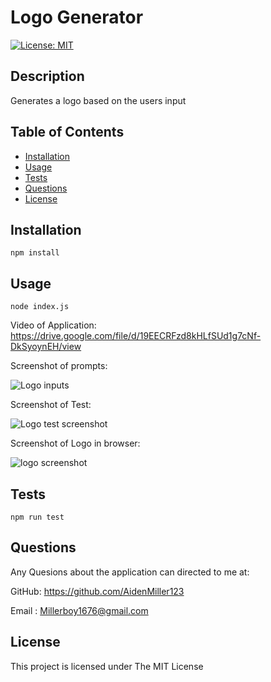 #  Logo Generator

 [![License: MIT](https://img.shields.io/badge/License-MIT-yellow.svg)](https://opensource.org/licenses/MIT)


  ## Description
  
  Generates a logo based on the users input
  

  
  ## Table of Contents
  
  - [Installation](#installation)
  - [Usage](#usage)
  - [Tests](#tests)
  - [Questions](#questions)
  - [License](#license)
  
  ## Installation

  ```
  npm install 
  ```

  ## Usage

  ```
  node index.js
  ```

   Video of Application:
  https://drive.google.com/file/d/19EECRFzd8kHLfSUd1g7cNf-DkSyoynEH/view

 Screenshot of prompts:

 ![Logo inputs](https://user-images.githubusercontent.com/123018143/231285157-fdd4b2a3-bfea-442b-a3d7-21ccb3930c12.png)

 Screenshot of Test:
 
 ![Logo test screenshot](https://user-images.githubusercontent.com/123018143/231285014-1461465c-348e-455b-932d-b25776d0bbe5.png)

 Screenshot of Logo in browser:
 
 ![logo screenshot](https://user-images.githubusercontent.com/123018143/231285345-2f81f757-863c-431f-adcf-10264747069c.png)

  ## Tests

  ```
  npm run test
  ```

  
  ## Questions
  
  Any Quesions about the application can directed to me at:
  
  GitHub: https://github.com/AidenMiller123
  
  Email : Millerboy1676@gmail.com
  
  
  ## License
  
  This project is licensed under The MIT License
